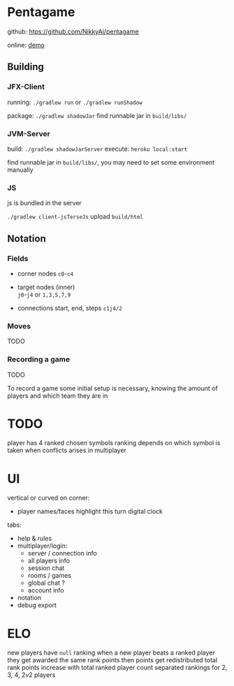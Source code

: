 # Pentagame

github: [htps://github.com/NikkyAi/pentagame](htps://github.com/NikkyAi/pentagame)

online: [demo](https://pentagame.herokuapp.com/)

## Building

### JFX-Client

running: `./gradlew run` or `./gradlew runShadow`

package: `./gradlew shadowJar`
find runnable jar in `build/libs/`

### JVM-Server

build: `./gradlew shadowJarServer`
execute: `heroku local:start`

find runnable jar in `build/libs/`, 
  you may need to set some environment manually

### JS

js is bundled in the server

`./gradlew client-jsTerseJs`
upload `build/html`

## Notation

### Fields

- corner nodes
`c0`-`c4`

- target nodes (inner)  
`j0`-`j4` or `1,3,5,7,9`

- connections
start, end, steps
`c1j4/2`

### Moves

TODO

### Recording a game

TODO

To record a game some initial setup is necessary, 
knowing the amount of players and which team they are in


# TODO

player has 4 ranked chosen symbols
ranking depends on which symbol is taken 
when conflicts arises in multiplayer

# UI

vertical or curved on corner:
- player names/faces
    highlight this turn
    digital clock

tabs:
  - help & rules
  - multiplayer/login:
    - server / connection info
    - all players info
    - session chat
    - rooms / games
    - global chat ?
    - account info
  - notation
  - debug export


# ELO

new players have `null` ranking
when a new player beats a ranked player
  they get awarded the same rank points
  then points get redistributed
total rank points increase with total ranked player count
separated rankings for 2, 3, 4, 2v2 players